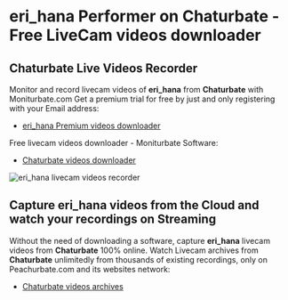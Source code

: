 # eri_hana Performer on Chaturbate - Free LiveCam videos downloader

## Chaturbate Live Videos Recorder

Monitor and record livecam videos of **eri_hana** from **Chaturbate** with Moniturbate.com
Get a premium trial for free by just and only registering with your Email address:
* [eri_hana Premium videos downloader](https://moniturbate.com/request-demo-licence-key.html)

Free livecam videos downloader - Moniturbate Software:
* [Chaturbate videos downloader](https://moniturbate.com/moniturbate-download-software.html)

![eri_hana livecam videos recorder](https://peachurnet.com/templates/moniturbate-software.png)


## Capture eri_hana videos from the Cloud and watch your recordings on Streaming

Without the need of downloading a software, capture **eri_hana** livecam videos from **Chaturbate** 100% online.
Watch Livecam archives from **Chaturbate** unlimitedly from thousands of existing recordings, only on Peachurbate.com and its websites network:
* [Chaturbate videos archives](https://peachurnet.com/)